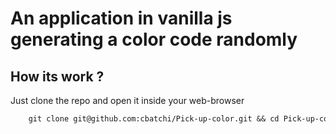 # An application in vanilla js generating a color code randomly

## How its work ? 
 Just clone the repo and open it inside your web-browser
``` diff -In your terminal run :
    git clone git@github.com:cbatchi/Pick-up-color.git && cd Pick-up-color.git && chrome index.html
```
